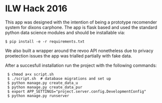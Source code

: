 # ILW Hack 2016

This app was designed  with the intention of being a prototype recomender system
for dixons carphone. The app is flask based and used the standard python
data science modules and should be installable via:

    $ pip install -e -r requirements.txt

We also built a wrapper around the revoo API nonetheless due to privacy proetection
issues the app was trialled partially with fake data.

After a succesfull installation run the project with the following commands:

     $ chmod a+x script.sh
     $ ./script.sh  # database migrations and set up
     $ python manage.py create_data_u
     $ python manage.py create_data_pur
     $ export APP_SETTINGS="project.server.config.DevelopmentConfig"
     $ python manage.py runserver

